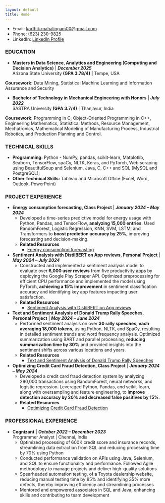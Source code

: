 ```yaml
---
layout: default
title: Home
---
```


- Email: [karthik.mahalingam00@gmail.com](mailto:karthik.mahalingam00@gmail.com)
- Phone: (623) 230-9825
- LinkedIn: [LinkedIn Profile](https://www.linkedin.com/in/karthik-mahalingam/)

### EDUCATION
-  **Masters in Data Science, Analytics and Engineering (Computing and Decision Analytics)** | **_December 2025_**                                                                            
Arizona State University **(GPA 3.78/4)** | Tempe, USA

**Coursework:** Data Mining, Statistical Machine Learning and Information Assurance and Security                                                                                          

-  **Bachelor of Technology in Mechanical Engineering with Honors** | **_July 2022_**                	                       	                          
SASTRA University **(GPA 3.7/4)** | Thanjavur, India
                                              
**Coursework:** Programming in C, Object-Oriented Programming in C++, Engineering Mathematics, Statistical Methods, Resource Management, Mechatronics, Mathematical Modeling of Manufacturing Process, Industrial Robotics, and Production Planning and Control.

### TECHNICAL SKILLS
- **Programming:** Python - NumPy, pandas, scikit-learn, Matplotlib, Seaborn, TensorFlow, spaCy, NLTK, Keras, and PyTorch, Web scraping using BeautifulSoup and Selenium, Java, C, C++ and SQL (MySQL and PostgreSQL);  
- **Other Technical Skills:** Tableau and Microsoft Office (Excel, Word, Outlook, PowerPoint)



### PROJECT EXPERIENCE
- **Energy consumption forecasting, Class Project** | **_January 2024 – May 2024_**
  - Developed a time-series predictive model for energy usage with Python, Pandas, and TensorFlow, **analyzing 15,000 entries**. Used RandomForest, Logistic Regression, KNN, SVM, LSTM, and Transformers to **boost prediction accuracy by 25%**, improving forecasting and decision-making.
  - **Related Resources**
      - [Energy consumption forecasting](https://github.com/KarthikMahalingam8881/Energy-consumption-forecasting-code)
- **Sentiment Analysis with DistilBERT on App reviews, Personal Project** | **_May 2024 – July 2024_**					          
  - Constructed and implemented a sentiment analysis model to evaluate over **6,000 user reviews** from five productivity apps by deploying the Google Play Scraper API. Optimized preprocessing for efficient CPU performance and implemented the model using PyTorch, **achieving a 15% improvement** in sentiment classification accuracy and identifying key app features impacting user satisfaction.
  - **Related Resources**
    - [Sentiment Analysis with DistilBERT on App reviews](https://github.com/KarthikMahalingam8881/Sentiment-Analysis-of-App-Reviews-using-DistilBERT)
- **Text and Sentiment Analysis of Donald Trump Rally Speeches, Personal Project** | **_May 2024 – June 2024_**		         
  - Performed sentiment analysis on over **30 rally speeches, each averaging 18,000 tokens**, using Python, NLTK, and SpaCy, resulting in detailed sentiment trends and word frequency analysis. Optimized summarization using BART and parallel processing, **reducing summarization time by 30%** and provided insights into the sentiment shifts across various locations and years.
  - **Related Resources**
    - [Text and Sentiment Analysis of Donald Trump Rally Speeches](https://github.com/KarthikMahalingam8881/Donald-Trump-Rally-Speeches-Analysis)
- **Optimizing Credit Card Fraud Detection, Class Project** | **_January 2024 – May 2024_**					    
  - Developed a credit card fraud detection system by analyzing 280,000 transactions using RandomForest, neural networks, and logistic regression. Leveraged Python, Pandas, and scikit-learn, along with oversampling and feature engineering, to **improve detection accuracy by 20% and decreased false positives by 15%**.
  - **Related Resources**
    - [Optimizing Credit Card Fraud Detection](https://github.com/KarthikMahalingam8881/Credit-Card-Fraud-Detection-Code)
 
### PROFESSIONAL EXPERIENCE
- **Cognizant** | **_October 2022 – December 2023_**       
        Programmer Analyst  |  Chennai, India                              
  - Optimized processing of 600K credit score and insurance records, streamlining data extraction from SQL and reducing processing time by 70% using Python
  - Conducted performance validation on APIs using Java, Selenium, and SQL to ensure functionality and performance. Followed Agile methodology to manage projects and deliver high-quality solutions
  - Spearheaded automation testing, of a Toyota dealership website, reducing manual testing time by 85% and identifying 35% more defects, thereby improving efficiency and streamlining processes
  - Mentored and empowered associates in SQL and Java, enhancing skills and contributing to team development

